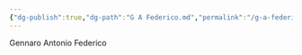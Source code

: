 ```yaml
---
{"dg-publish":true,"dg-path":"G A Federico.md","permalink":"/g-a-federico/"}
---
```


Gennaro Antonio Federico
